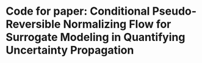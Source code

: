 # Code for paper: Conditional Pseudo-Reversible Normalizing Flow for Surrogate Modeling in Quantifying Uncertainty Propagation
